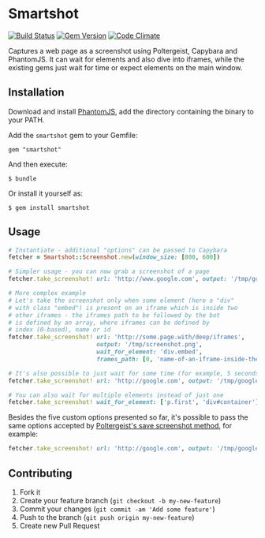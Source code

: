 # Smartshot

[![Build Status](https://travis-ci.org/caiosba/smartshot.png)](https://travis-ci.org/caiosba/smartshot) 
[![Gem Version](https://badge.fury.io/rb/smartshot.png)](http://badge.fury.io/rb/smartshot)
[![Code Climate](https://codeclimate.com/repos/5548f1dae30ba02e92005039/badges/8d01f31688f88a488230/gpa.png)](https://codeclimate.com/repos/5548f1dae30ba02e92005039/feed)

Captures a web page as a screenshot using Poltergeist, Capybara and PhantomJS.
It can wait for elements and also dive into iframes, while the existing gems
just wait for time or expect elements on the main window.

## Installation

Download and install [PhantomJS](http://phantomjs.org/),
add the directory containing the binary to your PATH.

Add the `smartshot` gem to your Gemfile:

    gem "smartshot"

And then execute:

    $ bundle

Or install it yourself as:

    $ gem install smartshot

## Usage

```rb
# Instantiate - additional "options" can be passed to Capybara
fetcher = Smartshot::Screenshot.new(window_size: [800, 600])

# Simpler usage - you can now grab a screenshot of a page
fetcher.take_screenshot! url: 'http://www.google.com', output: '/tmp/google.png'

# More complex example
# Let's take the screenshot only when some element (here a "div"
# with class "embed") is present on an iframe which is inside two
# other iframes - the iframes path to be followed by the bot
# is defined by an array, where iframes can be defined by
# index (0-based), name or id
fetcher.take_screenshot! url: 'http://some.page.with/deep/iframes',
                         output: '/tmp/screenshot.png',
                         wait_for_element: 'div.embed',
                         frames_path: [0, 'name-of-an-iframe-inside-the-first-iframe', 'id-of-an-iframe-inside-the-previous-one']

# It's also possible to just wait for some time (for example, 5 seconds)
fetcher.take_screenshot! url: 'http://google.com', output: '/tmp/google.png', sleep: 5

# You can also wait for multiple elements instead of just one
fetcher.take_screenshot! wait_for_element: ['p.first', 'div#container']
```

Besides the five custom options presented so far, it's possible to pass the same options accepted by
[Poltergeist's save screenshot method](https://github.com/teampoltergeist/poltergeist#taking-screenshots-with-some-extensions),
for example:

```rb
fetcher.take_screenshot! url: 'http://google.com', output: '/tmp/google.png', full: false, selector: '#myDiv .my-class p'
```

## Contributing

1. Fork it
2. Create your feature branch (`git checkout -b my-new-feature`)
3. Commit your changes (`git commit -am 'Add some feature'`)
4. Push to the branch (`git push origin my-new-feature`)
5. Create new Pull Request
